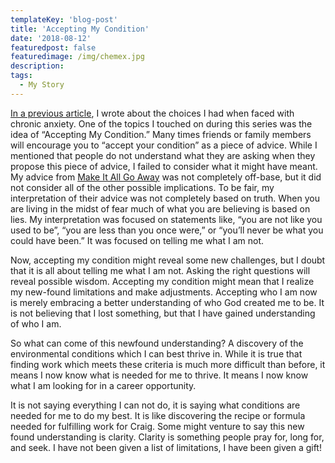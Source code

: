 ```yaml
---
templateKey: 'blog-post'
title: 'Accepting My Condition'
date: '2018-08-12'
featuredpost: false
featuredimage: /img/chemex.jpg
description:
tags:
  - My Story
---
```


[In a previous article](https://craigbooker.com/blog/make-it-all-go-away-part-1/), I wrote about the choices I had when faced with chronic anxiety. One of the topics I touched on during this series was the idea of “Accepting My Condition.” Many times friends or family members will encourage you to “accept your condition” as a piece of advice. While I mentioned that people do not understand what they are asking when they propose this piece of advice, I failed to consider what it might have meant. My advice from [Make It All Go Away](https://craigbooker.com/blog/make-it-all-go-away-part-1/) was not completely off-base, but it did not consider all of the other possible implications. To be fair, my interpretation of their advice was not completely based on truth. When you are living in the midst of fear much of what you are believing is based on lies. My interpretation was focused on statements like, “you are not like you used to be”, “you are less than you once were,” or “you’ll never be what you could have been.” It was focused on telling me what I am not.

Now, accepting my condition might reveal some new challenges, but I doubt that it is all about telling me what I am not. Asking the right questions will reveal possible wisdom. Accepting my condition might mean that I realize my new-found limitations and make adjustments. Accepting who I am now is merely embracing a better understanding of who God created me to be. It is not believing that I lost something, but that I have gained understanding of who I am.

So what can come of this newfound understanding? A discovery of the environmental conditions which I can best thrive in. While it is true that finding work which meets these criteria is much more difficult than before, it means I now know what is needed for me to thrive. It means I now know what I am looking for in a career opportunity.

It is not saying everything I can not do, it is saying what conditions are needed for me to do my best. It is like discovering the recipe or formula needed for fulfilling work for Craig. Some might venture to say this new found understanding is clarity. Clarity is something people pray for, long for, and seek. I have not been given a list of limitations, I have been given a gift!
